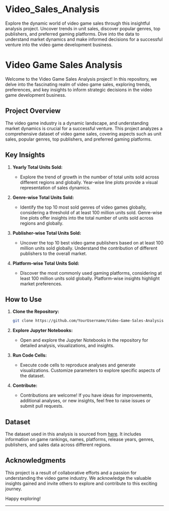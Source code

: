 # Video_Sales_Analysis
Explore the dynamic world of video game sales through this insightful analysis project. Uncover trends in unit sales, discover popular genres, top publishers, and preferred gaming platforms. Dive into the data to understand market dynamics and make informed decisions for a successful venture into the video game development business.

# Video Game Sales Analysis

Welcome to the Video Game Sales Analysis project! In this repository, we delve into the fascinating realm of video game sales, exploring trends, preferences, and key insights to inform strategic decisions in the video game development business.

## Project Overview

The video game industry is a dynamic landscape, and understanding market dynamics is crucial for a successful venture. This project analyzes a comprehensive dataset of video game sales, covering aspects such as unit sales, popular genres, top publishers, and preferred gaming platforms.

## Key Insights

1. **Yearly Total Units Sold:**
   - Explore the trend of growth in the number of total units sold across different regions and globally. Year-wise line plots provide a visual representation of sales dynamics.

2. **Genre-wise Total Units Sold:**
   - Identify the top 10 most sold genres of video games globally, considering a threshold of at least 100 million units sold. Genre-wise line plots offer insights into the total number of units sold across regions and globally.

3. **Publisher-wise Total Units Sold:**
   - Uncover the top 10 best video game publishers based on at least 100 million units sold globally. Understand the contribution of different publishers to the overall market.

4. **Platform-wise Total Units Sold:**
   - Discover the most commonly used gaming platforms, considering at least 100 million units sold globally. Platform-wise insights highlight market preferences.

## How to Use

1. **Clone the Repository:**
   ```bash
   git clone https://github.com/YourUsername/Video-Game-Sales-Analysis.git
   ```

2. **Explore Jupyter Notebooks:**
   - Open and explore the Jupyter Notebooks in the repository for detailed analysis, visualizations, and insights.

3. **Run Code Cells:**
   - Execute code cells to reproduce analyses and generate visualizations. Customize parameters to explore specific aspects of the dataset.

4. **Contribute:**
   - Contributions are welcome! If you have ideas for improvements, additional analyses, or new insights, feel free to raise issues or submit pull requests.

## Dataset

The dataset used in this analysis is sourced from [here](https://student-datasets-bucket.s3.ap-south-1.amazonaws.com/whitehat-ds-datasets/video-games-sales/video-game-sales.csv). It includes information on game rankings, names, platforms, release years, genres, publishers, and sales data across different regions.

## Acknowledgments

This project is a result of collaborative efforts and a passion for understanding the video game industry. We acknowledge the valuable insights gained and invite others to explore and contribute to this exciting journey.

Happy exploring!

---
